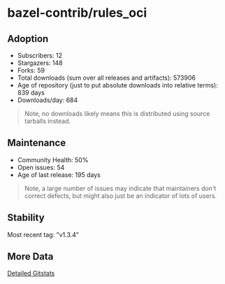 # bazel-contrib/rules_oci

## Adoption

- Subscribers: 12
- Stargazers: 148
- Forks: 59
- Total downloads (sum over all releases and artifacts): 573906
- Age of repository (just to put absolute downloads into relative terms): 839 days
- Downloads/day: 684

> Note, no downloads likely means this is distributed using source tarballs instead.

## Maintenance

- Community Health: 50%
- Open issues: 54
- Age of last release: 195 days

> Note, a large number of issues may indicate that maintainers don't correct defects, but might also
> just be an indicator of lots of users.

## Stability

Most recent tag: "v1.3.4"

## More Data

[Detailed Gitstats](/bazel-catalog/gitstats/bazel-contrib/rules_oci)

